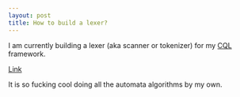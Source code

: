```yaml
---
layout: post
title: How to build a lexer?
---
```

I am currently building a lexer (aka scanner or tokenizer) for my [CQL](https://github.com/Lotes/CQL) framework.

[Link](http://blog.lotes-lab.de/how-to-build-a-lexer/)

It is so fucking cool doing all the automata algorithms by my own.